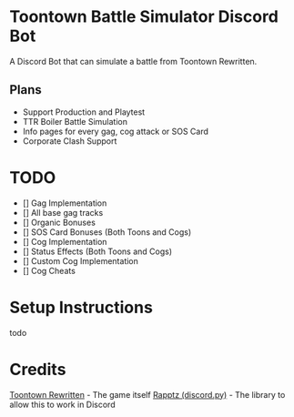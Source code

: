 # Toontown Battle Simulator Discord Bot
A Discord Bot that can simulate a battle from Toontown Rewritten.

## Plans
- Support Production and Playtest
- TTR Boiler Battle Simulation
- Info pages for every gag, cog attack or SOS Card
- Corporate Clash Support

# TODO
- [] Gag Implementation
 - [] All base gag tracks
 - [] Organic Bonuses
 - [] SOS Card Bonuses (Both Toons and Cogs)
- [] Cog Implementation
 - [] Status Effects (Both Toons and Cogs)
 - [] Custom Cog Implementation
  - [] Cog Cheats

# Setup Instructions
todo

# Credits
[Toontown Rewritten](https://toontownrewritten.com) - The game itself
[Rapptz (discord.py)](https://github.com/Rapptz/discord.py) - The library to allow this to work in Discord
